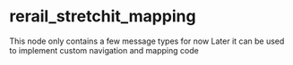 # rerail_stretchit_mapping

This node only contains a few message types for now
Later it can be used to implement custom navigation and mapping code
